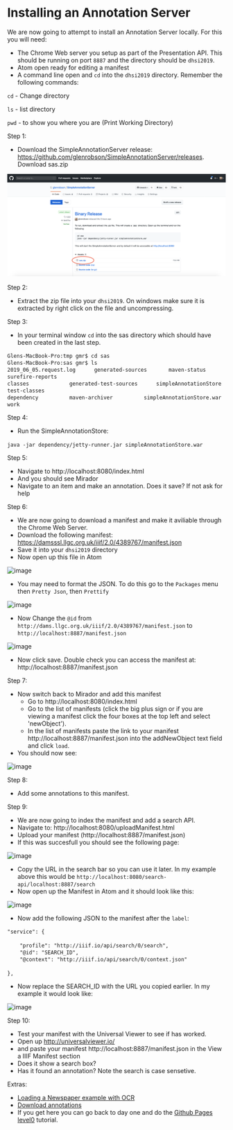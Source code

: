 # Installing an Annotation Server

We are now going to attempt to install an Annotation Server locally. For this you will need:

 * The Chrome Web server you setup as part of the Presentation API. This should be running on port `8887` and the directory should be `dhsi2019`.
 * Atom open ready for editing a manifest
 * A command line open and `cd` into the `dhsi2019` directory. Remember the following commands:

 `cd` - Change directory

 `ls` - list directory

 `pwd` - to show you where you are (Print Working Directory)


 Step 1:
  * Download the SimpleAnnotationServer release: https://github.com/glenrobson/SimpleAnnotationServer/releases. Download sas.zip

![image](../images/annos_sas_download.png)  

 Step 2:
  * Extract the zip file into your `dhsi2019`. On windows make sure it is extracted by right click on the file and uncompressing. 

 Step 3:
  * In your terminal window `cd` into the sas directory which should have been created in the last step.

```
Glens-MacBook-Pro:tmp gmr$ cd sas
Glens-MacBook-Pro:sas gmr$ ls
2019_06_05.request.log		generated-sources		maven-status			surefire-reports
classes				generated-test-sources		simpleAnnotationStore		test-classes
dependency			maven-archiver			simpleAnnotationStore.war	work
```

 Step 4:
  * Run the SimpleAnnotationStore:

```java -jar dependency/jetty-runner.jar simpleAnnotationStore.war```

 Step 5:
  * Navigate to http://localhost:8080/index.html
  * And you should see Mirador
  * Navigate to an item and make an annotation. Does it save? If not ask for help

 Step 6:
  * We are now going to download a manifest and make it aviliable through the Chrome Web Server.
  * Download the following manifest: https://damsssl.llgc.org.uk/iiif/2.0/4389767/manifest.json
  * Save it into your `dhsi2019` directory
  * Now open up this file in Atom

![image](../images/annos_sas_manifest.png)  

 * You may need to format the JSON. To do this go to the `Packages` menu then `Pretty Json`, then `Prettify`

![image](../images/annos_atom_prettify.png)  

 * Now Change the `@id` from `http://dams.llgc.org.uk/iiif/2.0/4389767/manifest.json` to `http://localhost:8887/manifest.json`

![image](../images/annos_atom_id_update.png)  

 * Now click save. Double check you can access the manifest at: http://localhost:8887/manifest.json

 Step 7: 
  * Now switch back to Mirador and add this manifest
    * Go to http://localhost:8080/index.html
    * Go to the list of manifests (click the big plus sign or if you are viewing a manifest click the four boxes at the top left and select 'newObject').
    * In the list of manifests paste the link to your manifest http://localhost:8887/manifest.json into the addNewObject text field and click `load`.
 * You should now see:

![image](../images/annos_mirador_addItem.png)  

 Step 8:
  * Add some annotations to this manifest.

 Step 9: 
  * We are now going to index the manifest and add a search API.
  * Navigate to: http://localhost:8080/uploadManifest.html
  * Upload your manifest (http://localhost:8887/manifest.json)
  * If this was succesfull you should see the following page:

![image](../images/annos_search_endpoint.png)  
 
  * Copy the URL in the search bar so you can use it later. In my example above this would be `http://localhost:8080/search-api/localhost:8887/search`
  * Now open up the Manifest in Atom and it should look like this:

![image](../images/annos_atom_pre_search.png)  

  * Now add the following JSON to the manifest after the `label`:

```
"service": {

    "profile": "http://iiif.io/api/search/0/search",
    "@id": "SEARCH_ID",
    "@context": "http://iiif.io/api/search/0/context.json"

},
```

  * Now replace the SEARCH_ID with the URL you copied earlier. In my example it would look like:

![image](../images/annos_search_api_atom.png)  

 Step 10:
  * Test your manifest with the Universal Viewer to see if has worked.
   * Open up http://universalviewer.io/
   * and paste your manifest http://localhost:8887/manifest.json in the View a IIIF Manifest section
   * Does it show a search box?
   * Has it found an annotation? Note the search is case sensetive. 

Extras:

 * [Loading a Newspaper example with OCR](https://github.com/glenrobson/SimpleAnnotationServer/blob/master/doc/PopulatingAnnotations.md)
 * [Download annotations](https://github.com/glenrobson/SimpleAnnotationServer/blob/master/doc/DownloadAnnotations.md)
 * If you get here you can go back to day one and do the [Github Pages level0](../day-one/level0-github-hosting.html) tutorial. 
